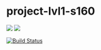 # project-lvl1-s160
<a href="https://codeclimate.com/github/filkate/project-lvl1-s160/maintainability"><img src="https://api.codeclimate.com/v1/badges/cd7860d57fab4a2a351d/maintainability" /></a>
<a href="https://codeclimate.com/github/filkate/project-lvl1-s160/test_coverage"><img src="https://api.codeclimate.com/v1/badges/cd7860d57fab4a2a351d/test_coverage" /></a>


[![Build Status](https://www.travis-ci.org/filkate/project-lvl1-s160.svg?branch=master)](https://www.travis-ci.org/filkate/project-lvl1-s160)
